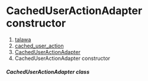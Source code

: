 
<div>

# CachedUserActionAdapter constructor

</div>










1.  [talawa](../../index.md)
2.  [cached_user_action](../../models_caching_cached_user_action/)
3.  [CachedUserActionAdapter](../../models_caching_cached_user_action/CachedUserActionAdapter-class.md)
4.  CachedUserActionAdapter constructor

##### CachedUserActionAdapter class







